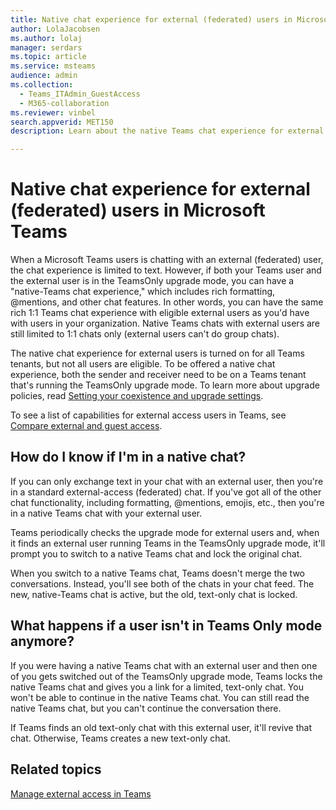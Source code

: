 ```yaml
---
title: Native chat experience for external (federated) users in Microsoft Teams
author: LolaJacobsen
ms.author: lolaj
manager: serdars
ms.topic: article
ms.service: msteams
audience: admin
ms.collection: 
  - Teams_ITAdmin_GuestAccess
  - M365-collaboration
ms.reviewer: vinbel
search.appverid: MET150
description: Learn about the native Teams chat experience for external access (federated) users in Microsoft Teams, available between external users where both users are in the TeamsOnly upgrade mode.

---
```


Native chat experience for external (federated) users in Microsoft Teams
======================================

When a Microsoft Teams users is chatting with an external (federated) user, the chat experience is limited to text. However, if both your Teams user and the external user is in the TeamsOnly upgrade mode, you can have a "native-Teams chat experience," which includes rich formatting, @mentions, and other chat features. In other words, you can have the same rich 1:1 Teams chat experience with eligible external users as you'd have with users in your organization. Native Teams chats with external users are still limited to 1:1 chats only (external users can't do group chats).

The native chat experience for external users is turned on for all Teams tenants, but not all users are eligible. To be offered a native chat experience, both the sender and receiver need to be on a Teams tenant that's running the TeamsOnly upgrade mode. To learn more about upgrade policies, read [Setting your coexistence and upgrade settings](setting-your-coexistence-and-upgrade-settings.md).

To see a list of capabilities for external access users in Teams, see [Compare external and guest access](communicate-with-users-from-other-organizations.md#compare-external-and-guest-access).

## How do I know if I'm in a native chat?

If you can only exchange text in your chat with an external user, then you're in a standard external-access (federated) chat. If you've got all of the other chat functionality, including formatting, @mentions, emojis, etc., then you're in a native Teams chat with your external user. 

Teams periodically checks the upgrade mode for external users and, when it finds an external user running Teams in the TeamsOnly upgrade mode, it'll prompt you to switch to a native Teams chat and lock the original chat.

When you switch to a native Teams chat, Teams doesn't merge the two conversations. Instead, you'll see both of the chats in your chat feed. The new, native-Teams chat is active, but the old, text-only chat is locked.



## What happens if a user isn't in Teams Only mode anymore?

If you were having a native Teams chat with an external user and then one of you gets switched out of the TeamsOnly upgrade mode, Teams locks the native Teams chat and gives you a link for a limited, text-only chat. You won't be able to continue in the native Teams chat. You can still read the native Teams chat, but you can't continue the conversation there.

If Teams finds an old text-only chat with this external user, it'll revive that chat. Otherwise, Teams creates a new text-only chat.


## Related topics

[Manage external access in Teams](manage-external-access.md)
